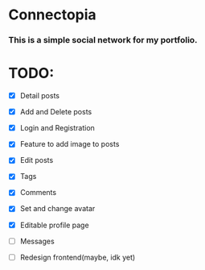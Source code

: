 # Connectopia

### This is a simple social network for my portfolio. 

# TODO:
- [x] Detail posts
- [x] Add and Delete posts
- [x] Login and Registration
- [x] Feature to add image to posts
- [x] Edit posts
- [x] Tags
- [x] Comments
- [x] Set and change avatar
- [x] Editable profile page
- [ ] Messages
- [ ] Redesign frontend(maybe, idk yet)

